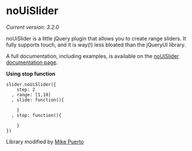 # noUiSlider
_Current version: 3.2.0_

noUiSlider is a little jQuery plugin that allows you to create range sliders.
It fully supports touch, and it is way(!) less bloated than the jQueryUI library.

A full documentation, including examples, is available on the [noUiSlider documentation page](http://refreshless.com/nouislider/).

**Using stop function**

	slider.noUiSlider({
		step: 2
	  , range: [1,10]
      , slide: function(){

	    }
	  , stop: function(){

	    }
    })

Library modified by [Mike Puerto](https://github.com/mikepuerto)
